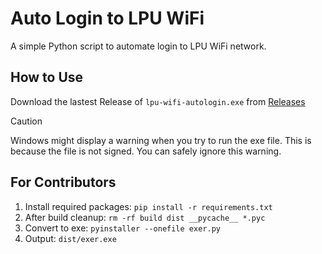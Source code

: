 # Auto Login to LPU WiFi

A simple Python script to automate login to LPU WiFi network.

## How to Use

Download the lastest Release of `lpu-wifi-autologin.exe` from [Releases](https://github.com/friedavocadoes/lpu-wifi-autologin/releases)

> [!CAUTION]
> Windows might display a warning when you try to run the exe file. This is because the file is not signed.
> You can safely ignore this warning.

## For Contributors

1. Install required packages: `pip install -r requirements.txt`
2. After build cleanup: `rm -rf build dist __pycache__ *.pyc`
3. Convert to exe: `pyinstaller --onefile exer.py`
4. Output: `dist/exer.exe`
